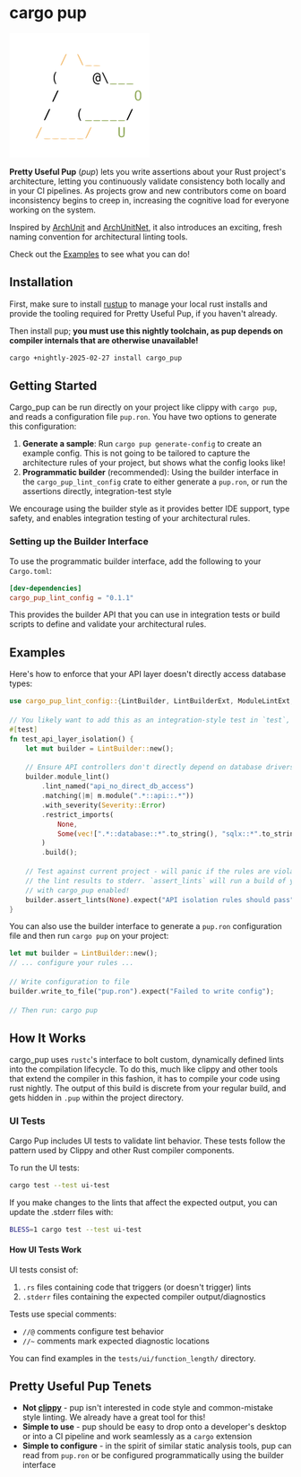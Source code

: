 # cargo pup

<picture>
  <source media="(prefers-color-scheme: dark)" srcset="docs/pup_dark.png">
  <source media="(prefers-color-scheme: light)" srcset="docs/pup_light.png">
  <img alt="cargo_pup logo" src="docs/pup_light.png" width="250">
</picture>

**Pretty Useful Pup** (_pup_) lets you write assertions about your Rust project's architecture, letting you continuously
validate consistency both locally and in your CI pipelines. As projects grow and new contributors come on board inconsistency
begins to creep in, increasing the cognitive load for everyone working on the system.

Inspired by [ArchUnit](https://www.archunit.org/) and [ArchUnitNet](https://github.com/TNG/ArchUnitNET), it also 
introduces an exciting, fresh naming convention for architectural linting tools.

Check out the [Examples](#examples) to see what you can do!

## Installation

First, make sure to install [rustup](https://rustup.rs/) to manage your local rust installs and provide the tooling required for Pretty Useful Pup, if you haven't already.

Then install pup; **you must use this nightly toolchain, as pup depends on compiler internals that are otherwise unavailable!**
```bash
cargo +nightly-2025-02-27 install cargo_pup
```

## Getting Started

Cargo_pup can be run directly on your project like clippy with `cargo pup`, and reads a configuration file `pup.ron`. You have two options to generate this configuration:

1. **Generate a sample**: Run `cargo pup generate-config` to create an example config. This is not going to be tailored to capture the architecture rules of your project, but shows what the config looks like!
2. **Programmatic builder** (recommended): Using the builder interface in the `cargo_pup_lint_config` crate to either generate a `pup.ron`, or run the assertions directly, integration-test style

We encourage using the builder style as it provides better IDE support, type safety, and enables integration testing of your architectural rules.

### Setting up the Builder Interface

To use the programmatic builder interface, add the following to your `Cargo.toml`:

```toml
[dev-dependencies]
cargo_pup_lint_config = "0.1.1"
```

This provides the builder API that you can use in integration tests or build scripts to define and validate your architectural rules.

## Examples

Here's how to enforce that your API layer doesn't directly access database types:

```rust
use cargo_pup_lint_config::{LintBuilder, LintBuilderExt, ModuleLintExt, Severity};

// You likely want to add this as an integration-style test in `test`, not as a unit test.
#[test]
fn test_api_layer_isolation() {
    let mut builder = LintBuilder::new();
    
    // Ensure API controllers don't directly depend on database drivers
    builder.module_lint()
        .lint_named("api_no_direct_db_access")
        .matching(|m| m.module(".*::api::.*"))
        .with_severity(Severity::Error)
        .restrict_imports(
            None, 
            Some(vec![".*::database::*".to_string(), "sqlx::*".to_string()])
        )
        .build();
    
    // Test against current project - will panic if the rules are violated and print
    // the lint results to stderr. `assert_lints` will run a build of your project
    // with cargo_pup enabled!
    builder.assert_lints(None).expect("API isolation rules should pass");
}
```

You can also use the builder interface to generate a `pup.ron` configuration file and then run `cargo pup` on your project:

```rust
let mut builder = LintBuilder::new();
// ... configure your rules ...

// Write configuration to file
builder.write_to_file("pup.ron").expect("Failed to write config");

// Then run: cargo pup 
```

## How It Works 
cargo_pup uses `rustc`'s interface to bolt custom, dynamically defined lints into the compilation lifecycle. To do this, much like clippy and other tools that extend the compiler in this fashion, it has to compile your code using rust nightly. The output of this build is discrete from your regular build, and gets hidden in `.pup` within the project directory.

### UI Tests

Cargo Pup includes UI tests to validate lint behavior. These tests follow the pattern used by Clippy and other Rust compiler components.

To run the UI tests:

```bash
cargo test --test ui-test
```

If you make changes to the lints that affect the expected output, you can update the .stderr files with:

```bash
BLESS=1 cargo test --test ui-test
```

#### How UI Tests Work

UI tests consist of:
1. `.rs` files containing code that triggers (or doesn't trigger) lints 
2. `.stderr` files containing the expected compiler output/diagnostics

Tests use special comments:
- `//@` comments configure test behavior
- `//~` comments mark expected diagnostic locations

You can find examples in the `tests/ui/function_length/` directory.

## Pretty Useful Pup Tenets

* **Not [clippy](https://github.com/rust-lang/rust-clippy)** - pup isn't interested in code style and common-mistake style linting. We already have a great tool for this!
* **Simple to use** - pup should be easy to drop onto a developer's desktop or into a CI pipeline and work seamlessly as a `cargo` extension
* **Simple to configure** - in the spirit of similar static analysis tools, pup can read from `pup.ron` or be configured programmatically using the builder interface
